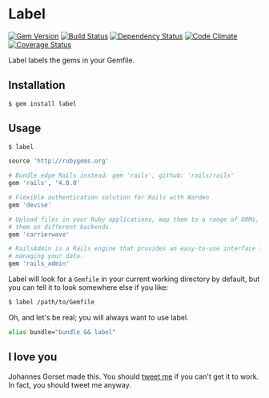 # Label

[![Gem Version](https://img.shields.io/gem/v/label.svg)](https://rubygems.org/gems/label)
[![Build Status](https://img.shields.io/travis/jgorset/label.svg)](https://travis-ci.org/jgorset/label)
[![Dependency Status](https://img.shields.io/gemnasium/jgorset/label.svg)](https://gemnasium.com/jgorset/label)
[![Code Climate](https://img.shields.io/codeclimate/github/jgorset/label.svg)](https://codeclimate.com/github/jgorset/label)
[![Coverage Status](https://img.shields.io/coveralls/jgorset/label.svg)](https://coveralls.io/r/jgorset/label)

Label labels the gems in your Gemfile.

## Installation

    $ gem install label

## Usage

```zsh
$ label
```

```ruby
source 'http://rubygems.org'

# Bundle edge Rails instead: gem 'rails', github: 'rails/rails'
gem 'rails', '4.0.0'

# Flexible authentication solution for Rails with Warden
gem 'devise'

# Upload files in your Ruby applications, map them to a range of ORMs, store
# them on different backends.
gem 'carrierwave'

# RailsAdmin is a Rails engine that provides an easy-to-use interface for
# managing your data.
gem 'rails_admin'
```

Label will look for a `Gemfile` in your current working directory by default, but you can
tell it to look somewhere else if you like:

```zsh
$ label /path/to/Gemfile
```

Oh, and let's be real; you will always want to use label.

```bash
alias bundle="bundle && label"
```

## I love you

Johannes Gorset made this. You should [tweet me](http://twitter.com/jgorset) if you can't get
it to work. In fact, you should tweet me anyway.
